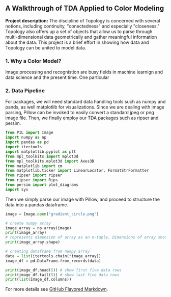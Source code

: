 ## A Walkthrough of TDA Applied to Color Modeling

**Project description:** The discipline of Topology is concerned with several notions, including continuity, "conectedness" and especially "closeness." Topology also offers up a set of objects that allow us to parse through multi-dimensional data geometrically and gather meaningful information about the data. This project is a brief effort in showing how data and Topology can be united to model data. 

### 1. Why a Color Model?

Image processing and recognistion are busy fields in machine learnign and data science and the present time. One particular 

### 2. Data Pipeline
For packages, we will need standard data handling tools such as numpy and pands, as well matplotlib for visualizations. Since we are dealing with image parsing, Pillow can be invoked to easily convert a standard jpeg or png image file. Then, we finally employ our TDA packages such as ripser and persim.
```python
from PIL import Image
import numpy as np
import pandas as pd
import itertools
import matplotlib.pyplot as plt
from mpl_toolkits import mplot3d
from mpl_toolkits.mplot3d import Axes3D
from matplotlib import cm
from matplotlib.ticker import LinearLocator, FormatStrFormatter
from ripser import ripser
from ripser import Rips
from persim import plot_diagrams
import sys

```
Then we simply parse our image with Pillow, and proceed to structure the data into a pandas dataframe.


```python
image = Image.open("gradient_circle.png")

# create numpy array
image_array = np.array(image)
print(image_array)
# represents dimension of array as an n-tuple. Dimensions of array should match image dimensions.
print(image_array.shape) 

# creating dataframe from numpy array
data = list(itertools.chain(*image_array))
image_df = pd.DataFrame.from_records(data)

print(image_df.head(5)) # show first five data rows
print(image_df.tail(5)) # show last five data rows
print(list(image_df.columns))

```


For more details see [GitHub Flavored Markdown](https://guides.github.com/features/mastering-markdown/).
